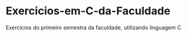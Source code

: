# Exercicios-em-C-da-Faculdade
 Exercicios do primeiro semestra da faculdade, utilizando linguagem C
